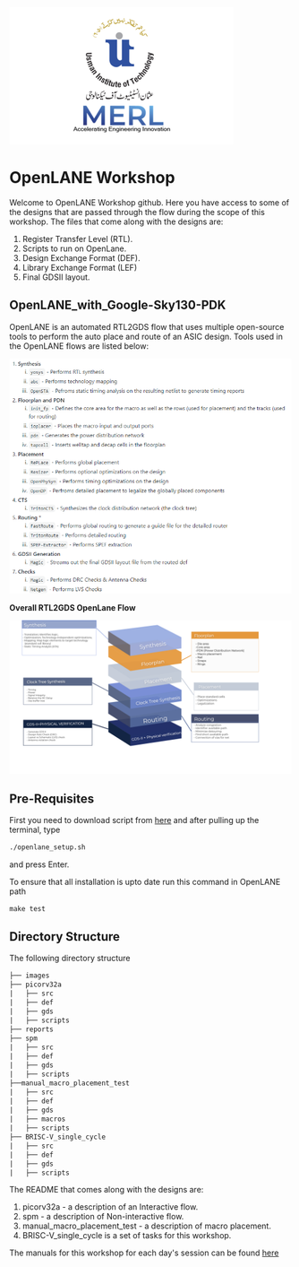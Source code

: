 ![](images/logo2.png)
# OpenLANE Workshop
Welcome to OpenLANE Workshop github. Here you have access to some of the designs that are passed through the flow during the scope of this workshop. The files that come along with the designs are: 
1. Register Transfer Level (RTL).
2. Scripts to run on OpenLane.
3. Design Exchange Format (DEF).
4. Library Exchange Format (LEF)
5. Final GDSII layout.

## OpenLANE_with_Google-Sky130-PDK

OpenLANE is an automated RTL2GDS flow that uses multiple open-source tools to perform the auto place and route of an ASIC design. Tools used in the OpenLANE flows are listed below:

![](images/OpenLane_tools.PNG "OpenLANE-tools")

**Overall RTL2GDS OpenLane Flow**

![](images/Daigram.png "OpenLANE-flow")

## Pre-Requisites
First you need to download script from [here](https://gist.github.com/zeeshanrafique23/11dbef9b83075b06b9ec90fddb8dc96f) and after pulling up the terminal, type

```bash
./openlane_setup.sh
```
and press Enter.

To ensure that all installation is upto date run this command in OpenLANE path
```
make test
```
## Directory Structure
The following directory structure

    ├── images
    ├── picorv32a
    |   ├── src
    |   ├── def
    |   ├── gds
    |   ├── scripts
    ├── reports
    ├── spm
    |   ├── src
    |   ├── def
    |   ├── gds
    |   ├── scripts
    ├──manual_macro_placement_test
    |   ├── src
    |   ├── def
    |   ├── gds
    |   ├── macros
    |   ├── scripts
    ├── BRISC-V_single_cycle
    |   ├── src
    |   ├── def
    |   ├── gds
    |   ├── scripts
    

The README that comes along with the designs are: 
1. picorv32a - a description of an Interactive flow.
2. spm - a description of Non-interactive flow.
3. manual_macro_placement_test - a description of macro placement.
4. BRISC-V_single_cycle is a set of tasks for this workshop.

The manuals for this workshop for each day's session can be found [here](https://github.com/merledu/OpenLane_Workshop/tree/main/docs)
